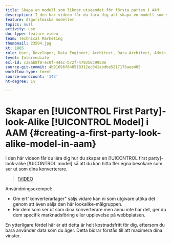 ```yaml
---
title: Skapa en modell som liknar utseendet för första parten i AAM
description: I den här videon får du lära dig att skapa en modell som ser likadan ut som förstahandsvalet, så att du kan hitta fler egna besökare som ser ut som dina konverterare.
feature: Algoritmiska modeller
topics: null
activity: use
doc-type: feature video
team: Technical Marketing
thumbnail: 23504.jpg
kt: 1805
role: User, Developer, Data Engineer, Architect, Data Architect, Admin, Leader
level: Intermediate
exl-id: c38ab8f8-ec0f-44ac-b72f-479356c9950e
source-git-commit: 4b91696f840518312ec041abdbe5217178aee405
workflow-type: tm+mt
source-wordcount: '143'
ht-degree: 1%

---
```


# Skapar en [!UICONTROL First Party]-look-Alike [!UICONTROL Model] i AAM {#creating-a-first-party-look-alike-model-in-aam}

I den här videon får du lära dig hur du skapar en [!UICONTROL first party]-look-alike [!UICONTROL model] så att du kan hitta fler egna besökare som ser ut som dina konverterare.

>[!VIDEO](https://video.tv.adobe.com/v/23504/?quality=12)

Användningsexempel:

* Om ert&quot;konverterarlager&quot; säljs vidare kan ni som utgivare utöka det genom att även sälja den här lookalike-målgruppen.
* För dem som ser ut som dina konverterare men ännu inte har det, ger du dem specifik marknadsföring eller upplevelse på webbplatsen.

En ytterligare fördel här är att detta är helt kostnadsfritt för dig, eftersom du bara använder data som du äger. Detta bidrar förstås till att maximera dina vinster.
